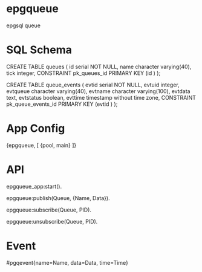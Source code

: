 epgqueue
========

epgsql queue

SQL Schema
=========

CREATE TABLE queues
(
  id serial NOT NULL,
  name character varying(40),
  tick integer,
  CONSTRAINT pk_queues_id PRIMARY KEY (id )
);

CREATE TABLE queue_events
(
  evtid serial NOT NULL,
  evtuid integer,
  evtqueue character varying(40),
  evtname character varying(100),
  evtdata text,
  evtstatus boolean,
  evttime timestamp without time zone,
  CONSTRAINT pk_queue_events_id PRIMARY KEY (evtid )
);

App Config
==========

 {epgqueue, [
    {pool, main}
 ]}


API
==========

epgqueue_app:start().

epgqueue:publish(Queue, {Name, Data}).

epgqueue:subscribe(Queue, PID).

epgqueue:unsubscribe(Queue, PID).

Event
=====

#pgqevent{name=Name, data=Data, time=Time}



